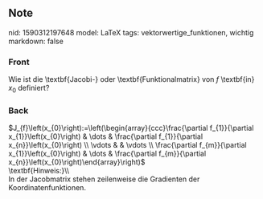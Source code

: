## Note
nid: 1590312197648
model: LaTeX
tags: vektorwertige_funktionen, wichtig
markdown: false

### Front
Wie ist die \textbf{Jacobi-} oder \textbf{Funktionalmatrix} von $f$ \textbf{in} $x_0$ definiert?

### Back
<div>$J_{f}\left(x_{0}\right):=\left(\begin{array}{ccc}\frac{\partial f_{1}}{\partial x_{1}}\left(x_{0}\right) & \dots & \frac{\partial f_{1}}{\partial x_{n}}\left(x_{0}\right) \\ \vdots & & \vdots \\ \frac{\partial f_{m}}{\partial x_{1}}\left(x_{0}\right) & \dots & \frac{\partial f_{m}}{\partial x_{n}}\left(x_{0}\right)\end{array}\right)$
</div><div>
</div><div>\textbf{Hinweis:}\\</div><div>
</div><div>In der Jacobmatrix stehen zeilenweise die Gradienten der Koordinatenfunktionen.</div>
